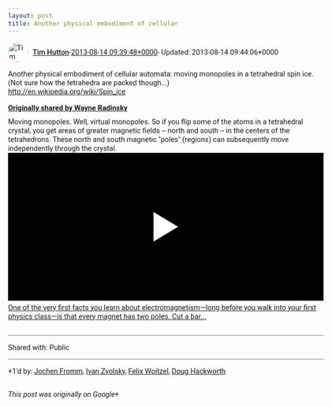 ```yaml
---
layout: post
title: Another physical embodiment of cellular
---
```


<html><head><meta charset="utf-8"><title>Another physical embodiment of cellular automata: moving monopoles in a tetra...</title><style>body {font: 11pt Roboto, Arial, sans-serif; max-width: 640px; margin: 24px;}.author-photo {border-radius: 50%; margin-right: 10px; width: 40px;}.author {font-weight: 500;}.main-content {margin: 15px 0 15px;}.post-title {font-weight: bold;}.location {display: block; margin-top: 15px;}.location img {float: left; margin-right: 5px; width: 20px;}.media-link {display: inline-block; max-width: 100%; vertical-align: top;}.media-link p {margin-top: 5px; max-height: 4em; overflow: scroll;}.media {max-height: 100vh; max-width: 100%;}.video-placeholder {background: black; display: flex; height: 300px; max-width: 100%; width: 640px;}.play-icon {border-bottom: 30px solid transparent; border-left: 50px solid white; border-top: 30px solid transparent; color: white; margin: auto;}.album {max-height: 800px; overflow: scroll; width: calc(100vw - 48px);}.album .media-link {margin-right: 5px; max-width: 250px;}.album .media {max-height: 250px;}.link-embed {border-top: 1px solid lightgrey; display: block; margin-top: 20px;}.link-embed img {max-width: 100%;}.inline-link-embed {display: block;}.inline-link-embed img {vertical-align: middle;}.link-title {display: inline-block; font-size: medium; font-weight: 300; padding-left: 1em;}.reshare-attribution {display: block; font-weight: bold; margin-bottom: 10px;}.poll-image {margin-bottom: 5px; max-height: 300px; max-width: 500px;}.poll-choice {align-items: center; display: flex; margin-bottom: 5px; max-width: 500px;}.poll-choice-percentage {background-color: lightblue; height: 100%; left: 0; position: absolute; z-index: -1;}.poll-choice-selected {margin-right: 5px;}.poll-choice-results {border: 1px solid lightgray; border-radius: 5px; display: flex; line-height: 40px; overflow: hidden; padding: 0 8px; position: relative;}.poll-choice-results, .poll-choice-description {flex-grow: 1; margin-right: 10px;}.poll-choice-image {width: 100%;}.poll-choice-image, .poll-choice-image img {max-height: 40px; max-width: 100px;}.poll-choice-votes {max-height: 100px; overflow: auto;}.plus-entity-embed {color: black; display: block; text-decoration: none;}.plus-entity-embed-cover-photo {max-height: 300px; max-width: 100%;}.plus-entity-embed-info {padding: 0 1em 1em;}.plus-entity-embed-info h2 {font-weight: 500; margin: 10px 0;}.plus-entity-embed-info p {font-size: small; margin: 0;}.collection-owner-avatar {border-radius: 50%; border: 2px solid white; height: 40px; margin-top: -22px;}.visibility {padding: 1em 0; border-top: 1px solid grey;}.post-activity {padding: 1em 0; border-top: 1px solid grey;}.comments {border-top: 1px solid gray; padding-top: 1em;}.comment + .comment {margin-top: 1em;}.comment .media-link, .comment .inline-link-embed {margin-top: 5px;}</style></head><body><div style="margin-bottom:1em;"><div style="display:flex; align-items:center"><img class="author-photo" src="https://lh4.googleusercontent.com/-epo4ZZKNqEw/AAAAAAAAAAI/AAAAAAAAVSU/qu3LpcHEnoQ/s64-c/photo.jpg" alt="Tim Hutton"><a href="https://plus.google.com/+TimHutton" target="_blank" class="author">Tim Hutton</a> - <a target="_blank" href="https://plus.google.com/+TimHutton/posts/41AXaBQxgiH">2013-08-14 09:39:48+0000</a><span> - Updated: 2013-08-14 09:44:06+0000</span></div><div class="main-content">Another physical embodiment of cellular automata: moving monopoles in a tetrahedral spin ice. (Not sure how the tetrahedra are packed though...)<br><a rel="nofollow" target="_blank" href="http://en.wikipedia.org/wiki/Spin_ice" class="ot-anchor bidi_isolate" jslog="10929; track:click" dir="ltr">http://en.wikipedia.org/wiki/Spin_ice</a></div><div><a target="_blank" href="https://plus.google.com/+WayneRadinsky/posts/fDvgZZdfmjg" class="reshare-attribution">Originally shared by Wayne Radinsky</a>Moving monopoles. Well, virtual monopoles. So if you flip some of the atoms in a tetrahedral crystal, you get areas of greater magnetic fields -- north and south -- in the centers of the tetrahedrons. These north and south magnetic &quot;poles&quot; (regions) can subsequently move independently through the crystal.<a href="http://www.youtube.com/watch?v=bLRQsp8b2C4" target="_blank" class="media-link"><div class="video-placeholder" title="One of the very first facts you learn about electromagnetism—long before you walk into your first physics class—is that every magnet has two poles. Cut a bar..."><span class="play-icon"></span></div><p>One of the very first facts you learn about electromagnetism—long before you walk into your first physics class—is that every magnet has two poles. Cut a bar...</p></a></div></div><div class="visibility">Shared with: Public</div><div class="post-activity"><div class="plus-oners">+1'd by: <a href="https://plus.google.com/+JochenFromm">Jochen Fromm</a>, <a href="https://plus.google.com/110973063220214963934">Ivan Zvolsky</a>, <a href="https://plus.google.com/+FelixWoitzel">Felix Woitzel</a>, <a href="https://plus.google.com/111750881748363551870">Doug Hackworth</a></div></div></body></html>

<i>This post was originally on Google+</i>